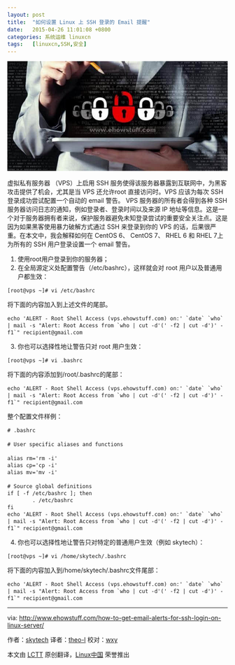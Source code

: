 ```yaml
---
layout: post
title:	"如何设置 Linux 上 SSH 登录的 Email 提醒"
date:	2015-04-26 11:01:08 +0800 
categories:	系统运维 linuxcn 
tags:	[linuxcn,SSH,安全]
---
```



![](/Asserts/Images/album/201504/26/110109vuuse6eh1ukk4553.jpg)


虚拟私有服务器 （VPS）上启用 SSH 服务使得该服务器暴露到互联网中，为黑客攻击提供了机会，尤其是当 VPS 还允许root 直接访问时。VPS 应该为每次 SSH 登录成功尝试配置一个自动的 email 警告。 VPS 服务器的所有者会得到各种 SSH 服务器访问日志的通知，例如登录者、登录时间以及来源 IP 地址等信息。这是一个对于服务器拥有者来说，保护服务器避免未知登录尝试的重要安全关注点。这是因为如果黑客使用暴力破解方式通过 SSH 来登录到你的 VPS 的话，后果很严重。在本文中，我会解释如何在 CentOS 6、 CentOS 7、 RHEL 6 和 RHEL 7上为所有的 SSH 用户登录设置一个 email 警告。


1. 使用root用户登录到你的服务器；
2. 在全局源定义处配置警告（/etc/bashrc），这样就会对 root 用户以及普通用户都生效：



```
[root@vps ~]# vi /etc/bashrc

```

将下面的内容加入到上述文件的尾部。



```
echo 'ALERT - Root Shell Access (vps.ehowstuff.com) on:' `date` `who` | mail -s "Alert: Root Access from `who | cut -d'(' -f2 | cut -d')' -f1`" recipient@gmail.com

```
3. 你也可以选择性地让警告只对 root 用户生效：



```
[root@vps ~]# vi .bashrc

```

将下面的内容添加到/root/.bashrc的尾部：



```
echo 'ALERT - Root Shell Access (vps.ehowstuff.com) on:' `date` `who` | mail -s "Alert: Root Access from `who | cut -d'(' -f2 | cut -d')' -f1`" recipient@gmail.com

```

整个配置文件样例：



```
# .bashrc

# User specific aliases and functions

alias rm='rm -i'
alias cp='cp -i'
alias mv='mv -i'

# Source global definitions
if [ -f /etc/bashrc ]; then
        . /etc/bashrc
fi
echo 'ALERT - Root Shell Access (vps.ehowstuff.com) on:' `date` `who` | mail -s "Alert: Root Access from `who | cut -d'(' -f2 | cut -d')' -f1`" recipient@gmail.com

```
4. 你也可以选择性地让警告只对特定的普通用户生效（例如 skytech）：



```
[root@vps ~]# vi /home/skytech/.bashrc

```

将下面的内容加入到/home/skytech/.bashrc文件尾部：



```
echo 'ALERT - Root Shell Access (vps.ehowstuff.com) on:' `date` `who` | mail -s "Alert: Root Access from `who | cut -d'(' -f2 | cut -d')' -f1`" recipient@gmail.com

```



---


via: <http://www.ehowstuff.com/how-to-get-email-alerts-for-ssh-login-on-linux-server/>


作者：[skytech](http://www.ehowstuff.com/author/mhstar/) 译者：[theo-l](https://github.com/theo-l) 校对：[wxy](https://github.com/wxy)


本文由 [LCTT](https://github.com/LCTT/TranslateProject) 原创翻译，[Linux中国](http://linux.cn/) 荣誉推出
